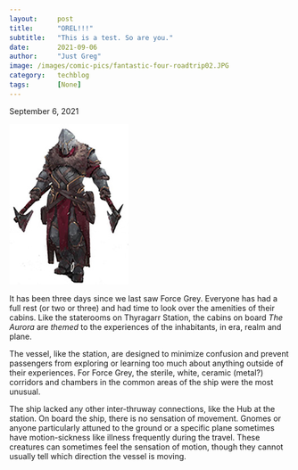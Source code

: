 ```yaml
---
layout:     post
title:      "OREL!!!"
subtitle:   "This is a test. So are you."
date:       2021-09-06
author:     "Just Greg"
image: /images/comic-pics/fantastic-four-roadtrip02.JPG
category:   techblog
tags:       [None]
---
```

September 6, 2021

![image](https://github.com/gregofgreg5/magick-ink2020/blob/main/images/acrisius.jpg?raw=true)

It has been three days since we last saw Force Grey. Everyone has had a full rest (or two or three) and had time to look over the amenities of their cabins. Like the staterooms on Thyragarr Station, the cabins on board *The Aurora* are *themed* to the experiences of the inhabitants, in era, realm and plane.

The vessel, like the station, are designed to minimize confusion and prevent passengers from exploring or learning too much about anything outside of their experiences. For Force Grey, the sterile, white, ceramic (metal?) corridors and chambers in the common areas of the ship were the most unusual.

The ship lacked any other inter-thruway connections, like the Hub at the station. On board the ship, there is no sensation of movement. Gnomes or anyone particularly attuned to the ground or a specific plane sometimes have motion-sickness like illness frequently during the travel. These creatures can sometimes feel the sensation of motion, though they cannot usually tell which direction the vessel is moving.
